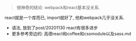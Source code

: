 > 很神奇的结论: webpack和react基本没关系. 

react就是一个库而已, import就好了, 他和webpack几乎没关系. 

- 语法, 放到了post/20201130 react有很多进步
- 更多参考旁边的: 高德react和coffee和cssmodule以及sass.md